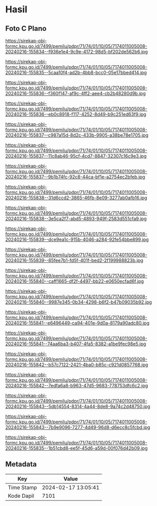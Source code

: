 # Hasil

## Foto C Plano

https://sirekap-obj-formc.kpu.go.id/7499/pemilu/pdpr/71/74/01/10/05/7174011005008-20240216-155834--f936e1e4-9c9e-4172-98d5-bf202de562b6.jpg

https://sirekap-obj-formc.kpu.go.id/7499/pemilu/pdpr/71/74/01/10/05/7174011005008-20240216-155835--5caa10f4-ad2b-4bb8-bcc0-05e17bbed414.jpg

https://sirekap-obj-formc.kpu.go.id/7499/pemilu/pdpr/71/74/01/10/05/7174011005008-20240216-155836--f360f147-af9c-4ff2-aee4-cb2b48280d9b.jpg

https://sirekap-obj-formc.kpu.go.id/7499/pemilu/pdpr/71/74/01/10/05/7174011005008-20240216-155836--eb0c8918-f117-4252-8d49-b9c251ed63f9.jpg

https://sirekap-obj-formc.kpu.go.id/7499/pemilu/pdpr/71/74/01/10/05/7174011005008-20240216-155837--c987a15d-8d2c-433b-9905-a38be78e1705.jpg

https://sirekap-obj-formc.kpu.go.id/7499/pemilu/pdpr/71/74/01/10/05/7174011005008-20240216-155837--11c8ab46-95cf-4cd7-8847-32307c16c9e3.jpg

https://sirekap-obj-formc.kpu.go.id/7499/pemilu/pdpr/71/74/01/10/05/7174011005008-20240216-155837--9b1b74fc-92c8-44ca-bf1e-a2754ec2bfeb.jpg

https://sirekap-obj-formc.kpu.go.id/7499/pemilu/pdpr/71/74/01/10/05/7174011005008-20240216-155838--31d6ccd2-3865-46fb-8e09-3277ab0afb16.jpg

https://sirekap-obj-formc.kpu.go.id/7499/pemilu/pdpr/71/74/01/10/05/7174011005008-20240216-155838--3e5ca2f7-abd5-4893-949f-2583d551cfa9.jpg

https://sirekap-obj-formc.kpu.go.id/7499/pemilu/pdpr/71/74/01/10/05/7174011005008-20240216-155839--dce9ea1c-915b-4046-a284-92fe54bbe899.jpg

https://sirekap-obj-formc.kpu.go.id/7499/pemilu/pdpr/71/74/01/10/05/7174011005008-20240216-155839--85fee7b1-fd5f-401f-bed2-2f199988823b.jpg

https://sirekap-obj-formc.kpu.go.id/7499/pemilu/pdpr/71/74/01/10/05/7174011005008-20240216-155840--caff1665-df2f-4497-bb22-e0650ecfad6f.jpg

https://sirekap-obj-formc.kpu.go.id/7499/pemilu/pdpr/71/74/01/10/05/7174011005008-20240216-155840--9987e345-0b34-4298-b6f2-b47b09035b92.jpg

https://sirekap-obj-formc.kpu.go.id/7499/pemilu/pdpr/71/74/01/10/05/7174011005008-20240216-155841--e6496449-ca94-401e-9d0a-8179a90adc80.jpg

https://sirekap-obj-formc.kpu.go.id/7499/pemilu/pdpr/71/74/01/10/05/7174011005008-20240216-155841--74aa6ba3-b407-4fa5-8382-a1be9fec98e5.jpg

https://sirekap-obj-formc.kpu.go.id/7499/pemilu/pdpr/71/74/01/10/05/7174011005008-20240216-155842--b57c7122-2421-4ba0-b85c-c921d0857768.jpg

https://sirekap-obj-formc.kpu.go.id/7499/pemilu/pdpr/71/74/01/10/05/7174011005008-20240216-155842--7edfa6a8-b963-47d5-9683-778753dfc6c2.jpg

https://sirekap-obj-formc.kpu.go.id/7499/pemilu/pdpr/71/74/01/10/05/7174011005008-20240216-155843--5db14554-8314-4a44-8de8-9a74c2d48750.jpg

https://sirekap-obj-formc.kpu.go.id/7499/pemilu/pdpr/71/74/01/10/05/7174011005008-20240216-155843--7b9e9096-7277-4d49-96d8-d6ecc8c5fcbd.jpg

https://sirekap-obj-formc.kpu.go.id/7499/pemilu/pdpr/71/74/01/10/05/7174011005008-20240216-155835--1b51cbd8-ee5f-45d6-a59d-00f076d42b09.jpg


## Metadata

| Key        | Value               |
| ---------- | ------------------- |
| Time Stamp | 2024-02-17 13:05:41 |
| Kode Dapil | 7101                |




